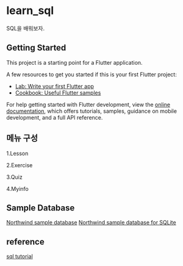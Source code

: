 # learn_sql

SQL을 배워보자.

## Getting Started

This project is a starting point for a Flutter application.

A few resources to get you started if this is your first Flutter project:

- [Lab: Write your first Flutter app](https://docs.flutter.dev/get-started/codelab)
- [Cookbook: Useful Flutter samples](https://docs.flutter.dev/cookbook)

For help getting started with Flutter development, view the
[online documentation](https://docs.flutter.dev/), which offers tutorials,
samples, guidance on mobile development, and a full API reference.

## 메뉴 구성

1.Lesson 

2.Exercise

3.Quiz

4.Myinfo

## Sample Database

[Northwind sample database](https://github.com/Microsoft/sql-server-samples/tree/master/samples/databases/northwind-pubs)
[Northwind sample database for SQLite](https://github.com/jpwhite3/northwind-SQLite3)
## reference

[sql tutorial](https://www.sqlitetutorial.net/)